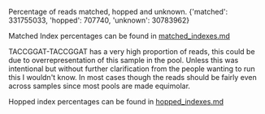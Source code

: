 Percentage of reads matched, hopped and unknown. 
{'matched': 331755033, 'hopped': 707740, 'unknown': 30783962}

Matched Index percentages can be found in [matched_indexes.md](matched_indexes.md)  

TACCGGAT-TACCGGAT has a very high proportion of reads, this could be due to overrepresentation of this sample in the pool. Unless this was intentional but without further clarification from the people wanting to run this I wouldn't know. In most cases though the reads should be fairly even across samples since most pools are made equimolar. 

Hopped index percentages can be found in [hopped_indexes.md](hopped_indexes.md)
